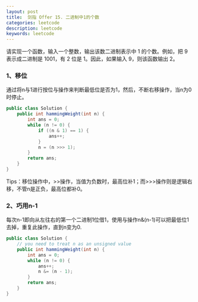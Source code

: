```yaml
---
layout: post
title:  剑指 Offer 15. 二进制中1的个数
categories: leetcode
description: leetcode
keywords: leetcode
---
```


请实现一个函数，输入一个整数，输出该数二进制表示中 1 的个数。例如，把 9 表示成二进制是 1001，有 2 位是 1。因此，如果输入 9，则该函数输出 2。



### 1、移位

​	通过将n与1进行按位与操作来判断最低位是否为1，然后，不断右移操作，当n为0时停止。

```java
public class Solution {
    public int hammingWeight(int n) {
        int ans = 0;
        while (n != 0) {
            if ((n & 1) == 1) {
                ans++;
            }
            n = (n >>> 1);
        }
        return ans;
    }
}
```

​	Tips：移位操作中，>>操作，当值为负数时，最高位补1；而>>>操作则是逻辑右移，不管n是正负，最高位都补0。

### 2、巧用n-1

​	每次n-1即向从左往右的第一个二进制1位借1，使用与操作n&(n-1)可以把最低位1去掉，重复此操作，直到n变为0.

```java
public class Solution {
    // you need to treat n as an unsigned value
    public int hammingWeight(int n) {
        int ans = 0;
        while (n != 0) {
            ans++;
            n &= (n - 1);
        }
        return ans;
    }
}
```

